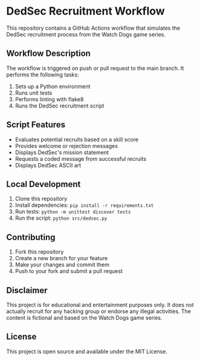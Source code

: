 # DedSec Recruitment Workflow

This repository contains a GitHub Actions workflow that simulates the DedSec recruitment process from the Watch Dogs game series.

## Workflow Description

The workflow is triggered on push or pull request to the main branch. It performs the following tasks:

1. Sets up a Python environment
2. Runs unit tests
3. Performs linting with flake8
4. Runs the DedSec recruitment script

## Script Features

- Evaluates potential recruits based on a skill score
- Provides welcome or rejection messages
- Displays DedSec's mission statement
- Requests a coded message from successful recruits
- Displays DedSec ASCII art

## Local Development

1. Clone this repository
2. Install dependencies: `pip install -r requirements.txt`
3. Run tests: `python -m unittest discover tests`
4. Run the script: `python src/dedsec.py`

## Contributing

1. Fork this repository
2. Create a new branch for your feature
3. Make your changes and commit them
4. Push to your fork and submit a pull request

## Disclaimer

This project is for educational and entertainment purposes only. It does not actually recruit for any hacking group or endorse any illegal activities. The content is fictional and based on the Watch Dogs game series.

## License

This project is open source and available under the MIT License.
